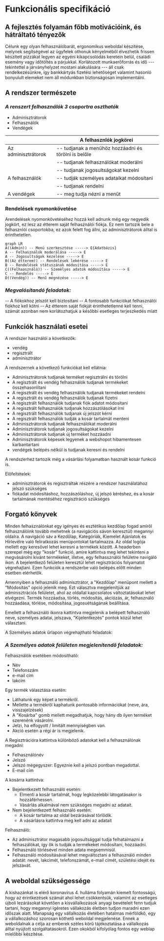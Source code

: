 # Funkcionális specifikáció
## A fejlesztés folyamán főbb motivációink, és hátráltató tényezők
Célunk egy olyan felhasználóbarát, ergonomikus weboldal készítése, melynek
segítségével az ügyfelek othonuk kényelméből élvezhetik frissen készített
pizzákat legyen az egyéni kikapcsolódás keretein belül, családi esemény vagy
időtöltés a párjukkal. 
Korlátozott munkaerőforrás és idő --- tekintettel a járványhelyzet mostani
alakulására --- áll csak rendelkezésünkre, így bankkártyás fizetési
lehetőséget valamint hasonló bonyulult elemeket nem áll módunkban
biztonságosan implementálni.
## A rendszer természete
### ***A renszert felhasználók 3 csoportra oszthatók***
* Adminisztrátorok
* Felhasználók
* Vendégek

|								|A felhasznlók jogkörei									|
|-------------------------------|-------------------------------------------------------|
|Az adminisztrátorok			|-- tudjanak a menühöz hozzáadni és törölni is belőle	|
|								|-- tudjanak felhasználókat moderálni					|
|								|-- tudjanak jogosultságokat kezelni					|
|A felhasználók					|-- tudják személyes adataikat módosítani				|
|								|-- tudjanak rendelni									|
|A vendégek						|-- meg tudja nézni a menűt								|
### Rendelések nyomonkövetése
Arendelések nyomonkövetéséhez hozzá kell adnunk még egy negyedik jogkört, ez
lesz az étterem saját felhasználói fiókja. Ez nem tartozik bele a felhasznlói
csoportokba, ez azok felett fog állni, az adminisztrátorok álltal is
érinthetetlen.
```mermaid
graph LR
A((Admin)) -- Menü szerkesztése -----> E{Adatbázis}
A -- Felhasználók moderálása -----> E
A -- Jogosultságok kezelése -----> E
B((Az étterem)) -- Rendelések lekérése -----> E
B -- Rendelések státuszának módosítása -----> E
C((Felhaasználó)) -- Személyes adatok módosítása -----> E
C -- Rendelés -----> E
D((Vendég)) -- Menű megnézése -----> E

```

### ***Megvalósítandó feladatok:***
-- A fiókokhoz jelszót kell biztosítani
-- A fontosabb funkciókat felhasználói fiókhoz kell kötni
-- Az étterem saját fiókját érinthetetlenné kell tenni, számát azonban nem
korlátozhatjuk a későbbi esetleges terjeszkedés miatt
## Funkciók használati esetei
A rendszer használói a következők:

* vendég
* regisztrált
* adminisztrátor

A rendszernek a következő funkciókat kell ellátnia:

* Adminisztrátorok tudjanak terméket regisztrálni és törölni
* A regisztrált és vendég felhasználók tudjanak termékeket összehasonlítani
* A regisztrált és vendég felhasználók tudjanak termékeket rendelni
* A regisztrált és vendég felhasználók tudjanak fizetni
* A regisztrált felhasználók tudjanak fiók adatot módosítani
* A regisztrált felhasználók tudjanak hozzászólásokat írni
* A regisztrált felhasználók tudjanak új jelszót kérni
* A regisztrált felhasználók tudják a kosár tartalmát menteni
* Adminisztrátorok tudjanak felhasználókat moderálni
* Adminisztrátorok tudjanak jogosultságokat kezelni
* Adminisztrátorok tudjanak új terméket hozzáadni
* Adminisztrátorok képesek legyenek a webshopot hibamentesen karbantartani
* vendégek belépés nélkül is tudjanak keresni és rendelni

A rendszerhez tartozik még a vásárlási folyamatban használt kosár funkció is.

Előfeltételek:

* adminisztrátorok és regisztráltak részére a rendszer használatához jelszó
szükséges
* fiókadat módosításhoz, hozzászóláshoz, új jelszó kéréshez, és a kosár
tartalmának mentéséhez regisztráció szükséges

## Forgató könyvek
Minden felhasználónkat egy igényes és esztétikus kezdőlap fogad amiről
felhasználóink tovább mehetnek (a navigációs sávon keresztül) megannyi
oldalra.
A navigáció sáv a Kezdőlap, Kategóriák, Kiemelet Ajánlatok és Hírlevélre való
feliratkozás menüpontokat tartalmazza. Az oldal logója mellett egy keresővel
lehet keresni a termékek között. A headerben szerepel még egy "kosár"
funkció, amire kattintva meg lehet tekinteni a megvásárolni kívánt
termékeket, illetve, egy felhassználói felületre navigáló ikon. A
bejelentkező felületen keresztül lehet regisztrációs folyamatot végrehajtani.
Ezen funkciók a rendszerbe való belépés előtt minden esetben elérhetők.

Amennyiben a felhasználó adminisztrátor, a "Kezdőlap" menüpont mellett a
"Módosítás" opció jelenik meg. Ezt választva megjelenítjük az adminisztrációs
felületet, ahol az oldallal kapcsolatos változtatásokat lehet elvégezni.
Termék hozzáadsa, törlés, módosítás, akciózás, ár, felhasználó hozzáadása,
törlése, módosítása, jogosuétságának beállítása.

Emellett a felhasználó ikonra kattintva megjelenik a belépett felhasználó
neve, személyes adatai, jelszava, "Kijelentkezés" pontok közül lehet
választani.


A Személyes adatok űrlapon végrehajtható feladatok:


### ***A Személyes adatok felületen megjelenítendő feladatok:***

Felhasználók esetében módosítható:

* Név
* Telefonszám
* e-mail cím
* lakcím

Egy termék választása esetén:

* Láthatunk egy képet a termékről.
* Mellette a termékről kaphatunk pontosabb információkat (neve, ára,
visszajelzések)
* A "Kosárba" gomb mellett megadhatjuk, hogy hány db ilyen terméket szerenénk
vásárolni.
* Jelzi, ha elfogyott / limitált mennyiségben van.
* Akció esetén a régi ár is megjelenik.

A Regisztrációra kattintva különböző adatokat kell a felhasználónak megadni:

* Felhasználónév
* Jelszó
* Jelszó mégegyszer: Egyeznie kell a jelszó pontban megadottal.
* E-mail cím

A kosárra kattintva:

* Bejelentkezett felhasználó esetén:
	* Elmenti a kosár tartalmát, hogy legközelebbi látogatásakor is
	hozzáférhessen.
	* Vásárlás alkalmával nem szükséges megadni az adatait.
* Nem bejelentkezett felhasználó esetén:
	* A kosár tartalma az oldal bezárásával törlődik.
	* A vásárlásra kattintva meg kell adni az adatait

Felhasználó:

* Az adminisztrátor magasabb jogosultsággal tudja felhatalmazni a
felhaszálókat, így ők is tudják a termékeket módosítani, hozzáadni.
* Felhasználó törlésével minden adata megsemmisül.
* Felhasználó módosításával lehet megváltoztani a felhasználó minden adatát:
nevét, lakcímét, telefonszámát, e-mail címét, születési idejét és jelszavát.

## A weboldal szükségessége
A kishazánkat is elérő koronavírus 4. hulláma folyamán kiemelt fontosságú,
hogy az érintkezések számát ahol lehet csökkentsük, valamint az esetleges
újboli lezárásokat követően a kisvállalkozások anyagi bevételeit fenn tudjuk
tartani, hogy megannyi ígéretes vállakozás életben tudjon maradni ezen
időszak alatt. Manapság egy vállalkozás életében hatalmas mérföldkő, egy a
vállalkozáshoz szorosan köthető weboldal megjelenése. Ennek a weboldalnak a
célja az emberek széles körű tájékoztatása a vállalkozás álltal nyújtott
szolgáltatásokról. Ezen okokból kifolyólag fontos egy weblap mielőbbi
készítése.
